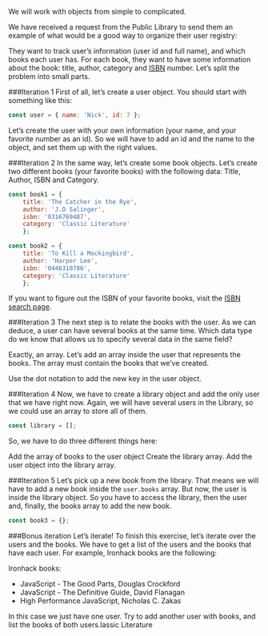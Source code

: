 We will work with objects from simple to complicated.

We have received a request from the Public Library to send them an example of what would be a good way to organize their user registry:

They want to track user’s information (user id and full name), and which books each user has.
For each book, they want to have some information about the book: title, author, category and [ISBN](https://en.wikipedia.org/wiki/International_Standard_Book_Number) number.
Let’s split the problem into small parts.

###Iteration 1
First of all, let’s create a user object. You should start with something like this:

```javascript
const user = { name: 'Nick', id: 7 };
```

Let’s create the user with your own information (your name, and your favorite number as an id). So we will have to add an id and the name to the object, and set them up with the right values.

###Iteration 2
In the same way, let’s create some book objects. Let’s create two different books (your favorite books) with the following data: Title, Author, ISBN and Category.

```javascript
const book1 = {
    title: 'The Catcher in the Rye',
    author: 'J.D Salinger',
    isbn: '0316769487',
    category: 'Classic Literature'
    };

const book2 = {
    title: 'To Kill a Mockingbird',
    author: 'Harper Lee',
    isbn: '0446310786',
    category: 'Classic Literature'
    };
```

If you want to figure out the ISBN of your favorite books, visit the [ISBN search page](http://www.isbnsearch.org/).

###Iteration 3
The next step is to relate the books with the user. As we can deduce, a user can have several books at the same time. Which data type do we know that allows us to specify several data in the same field?

Exactly, an array. Let’s add an array inside the user that represents the books. The array must contain the books that we’ve created.

Use the dot notation to add the new key in the user object.

###Iteration 4
Now, we have to create a library object and add the only user that we have right now. Again, we will have several users in the Library, so we could use an array to store all of them.

```javascript
const library = [];
```

So, we have to do three different things here:

Add the array of books to the user object
Create the library array.
Add the user object into the library array.

###Iteration 5
Let’s pick up a new book from the library. That means we will have to add a new book inside the `user.books` array. But now, the user is inside the library object. So you have to access the library, then the user and, finally, the books array to add the new book. 

```javascript
const book3 = {};
```

###Bonus iteration
Let’s iterate! To finish this exercise, let’s iterate over the users and the books. We have to get a list of the users and the books that have each user. For example, Ironhack books are the following:

Ironhack books:

- JavaScript - The Good Parts, Douglas Crockford
- JavaScript - The Definitive Guide, David Flanagan
- High Performance JavaScript, Nicholas C. Zakas

In this case we just have one user. Try to add another user with books, and list the books of both users.lassic Literature